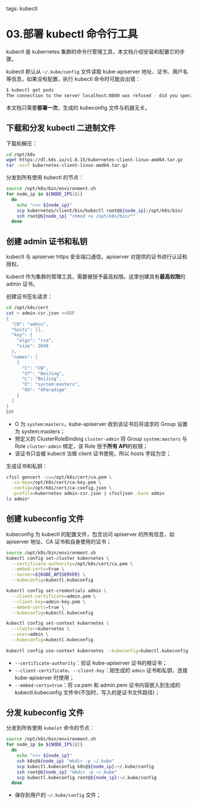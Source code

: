 <!-- toc -->

tags: kubectl

# 03.部署 kubectl 命令行工具

kubectl 是 kubernetes 集群的命令行管理工具，本文档介绍安装和配置它的步骤。

kubectl 默认从 `~/.kube/config` 文件读取 kube-apiserver 地址、证书、用户名等信息，如果没有配置，执行 kubectl 命令时可能会出错：

``` bash
$ kubectl get pods
The connection to the server localhost:8080 was refused - did you specify the right host or port?
```

本文档只需要**部署一次**，生成的 kubeconfig 文件与机器无关。

## 下载和分发 kubectl 二进制文件

下载和解压：

``` bash
cd /opt/k8s
wget https://dl.k8s.io/v1.8.15/kubernetes-client-linux-amd64.tar.gz
tar -xzvf kubernetes-client-linux-amd64.tar.gz
```

分发到所有使用 kubectl 的节点：

``` bash
source /opt/k8s/bin/environment.sh
for node_ip in ${NODE_IPS[@]}
  do
    echo ">>> ${node_ip}"
    scp kubernetes/client/bin/kubectl root@${node_ip}:/opt/k8s/bin/
    ssh root@${node_ip} "chmod +x /opt/k8s/bin/*"
  done
```

## 创建 admin 证书和私钥

kubectl 与 apiserver https 安全端口通信，apiserver 对提供的证书进行认证和授权。

kubectl 作为集群的管理工具，需要被授予最高权限。这里创建具有**最高权限**的 admin 证书。

创建证书签名请求：

``` bash
cd /opt/k8s/cert
cat > admin-csr.json <<EOF
{
  "CN": "admin",
  "hosts": [],
  "key": {
    "algo": "rsa",
    "size": 2048
  },
  "names": [
    {
      "C": "CN",
      "ST": "BeiJing",
      "L": "BeiJing",
      "O": "system:masters",
      "OU": "4Paradigm"
    }
  ]
}
EOF
```
+ O 为 `system:masters`，kube-apiserver 收到该证书后将请求的 Group 设置为 system:masters；
+ 预定义的 ClusterRoleBinding `cluster-admin` 将 Group `system:masters` 与 Role `cluster-admin` 绑定，该 Role 授予**所有 API**的权限；
+ 该证书只会被 kubectl 当做 client 证书使用，所以 hosts 字段为空；

生成证书和私钥：

``` bash
cfssl gencert -ca=/opt/k8s/cert/ca.pem \
  -ca-key=/opt/k8s/cert/ca-key.pem \
  -config=/opt/k8s/cert/ca-config.json \
  -profile=kubernetes admin-csr.json | cfssljson -bare admin
ls admin*
```

## 创建 kubeconfig 文件

kubeconfig 为 kubectl 的配置文件，包含访问 apiserver 的所有信息，如 apiserver 地址、CA 证书和自身使用的证书；

``` bash
source /opt/k8s/bin/environment.sh
kubectl config set-cluster kubernetes \
  --certificate-authority=/opt/k8s/cert/ca.pem \
  --embed-certs=true \
  --server=${KUBE_APISERVER} \
  --kubeconfig=kubectl.kubeconfig

kubectl config set-credentials admin \
  --client-certificate=admin.pem \
  --client-key=admin-key.pem \
  --embed-certs=true \
  --kubeconfig=kubectl.kubeconfig

kubectl config set-context kubernetes \
  --cluster=kubernetes \
  --user=admin \
  --kubeconfig=kubectl.kubeconfig
  
kubectl config use-context kubernetes --kubeconfig=kubectl.kubeconfig
```
+ `--certificate-authority`：验证 kube-apiserver 证书的根证书；
+ `--client-certificate`、`--client-key`：刚生成的 `admin` 证书和私钥，连接 kube-apiserver 时使用；
+ `--embed-certs=true`：将 ca.pem 和 admin.pem 证书内容嵌入到生成的 kubectl.kubeconfig 文件中(不加时，写入的是证书文件路径)；

## 分发 kubeconfig 文件

分发到所有使用 `kubelet` 命令的节点：

``` bash
source /opt/k8s/bin/environment.sh
for node_ip in ${NODE_IPS[@]}
  do
    echo ">>> ${node_ip}"
    ssh k8s@${node_ip} "mkdir -p ~/.kube"
    scp kubectl.kubeconfig k8s@${node_ip}:~/.kube/config
    ssh root@${node_ip} "mkdir -p ~/.kube"
    scp kubectl.kubeconfig root@${node_ip}:~/.kube/config
  done
```
+ 保存到用户的 `~/.kube/config` 文件；
